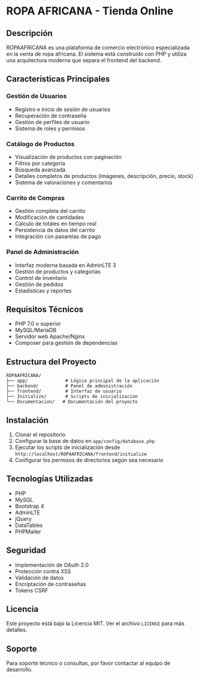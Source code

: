 # ROPA AFRICANA - Tienda Online

## Descripción
ROPAAFRICANA es una plataforma de comercio electrónico especializada en la venta de ropa africana. 
El sistema está construido con PHP y utiliza una arquitectura moderna que separa el frontend del backend.

## Características Principales

### Gestión de Usuarios
- Registro e inicio de sesión de usuarios
- Recuperación de contraseña
- Gestión de perfiles de usuario
- Sistema de roles y permisos

### Catálogo de Productos
- Visualización de productos con paginación
- Filtros por categoría
- Búsqueda avanzada
- Detalles completos de productos (imágenes, descripción, precio, stock)
- Sistema de valoraciones y comentarios

### Carrito de Compras
- Gestión completa del carrito
- Modificación de cantidades
- Cálculo de totales en tiempo real
- Persistencia de datos del carrito
- Integración con pasarelas de pago

### Panel de Administración
- Interfaz moderna basada en AdminLTE 3
- Gestión de productos y categorías
- Control de inventario
- Gestión de pedidos
- Estadísticas y reportes

## Requisitos Técnicos
- PHP 7.0 o superior
- MySQL/MariaDB
- Servidor web Apache/Nginx
- Composer para gestión de dependencias

## Estructura del Proyecto
```
ROPAAFRICANA/
├── app/              # Lógica principal de la aplicación
├── backend/          # Panel de administración
├── frontend/         # Interfaz de usuario
├── Initialize/       # Scripts de inicialización
└── Documentacion/   # Documentación del proyecto
```

## Instalación
1. Clonar el repositorio
2. Configurar la base de datos en `app/config/database.php`
3. Ejecutar los scripts de inicialización desde `http://localhost/ROPAAFRICANA/frontend/initialize`
4. Configurar los permisos de directorios según sea necesario

## Tecnologías Utilizadas
- PHP
- MySQL
- Bootstrap 4
- AdminLTE
- jQuery
- DataTables
- PHPMailer

## Seguridad
- Implementación de OAuth 2.0
- Protección contra XSS
- Validación de datos
- Encriptación de contraseñas
- Tokens CSRF

## Licencia
Este proyecto está bajo la Licencia MIT. Ver el archivo `LICENSE` para más detalles.

## Soporte
Para soporte técnico o consultas, por favor contactar al equipo de desarrollo. 